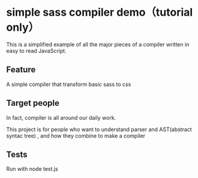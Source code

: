 # simple sass compiler demo（tutorial only）

This is a simplified example of all the major pieces of a compiler written in easy to read JavaScript.

## Feature 
A simple compiler that transform basic sass to css

## Target people

In fact, compiler is all around our daily work.

This project is for people who want to understand parser and AST(abstract syntac tree) , and how they combine to make a compiler

## Tests

Run with node test.js
